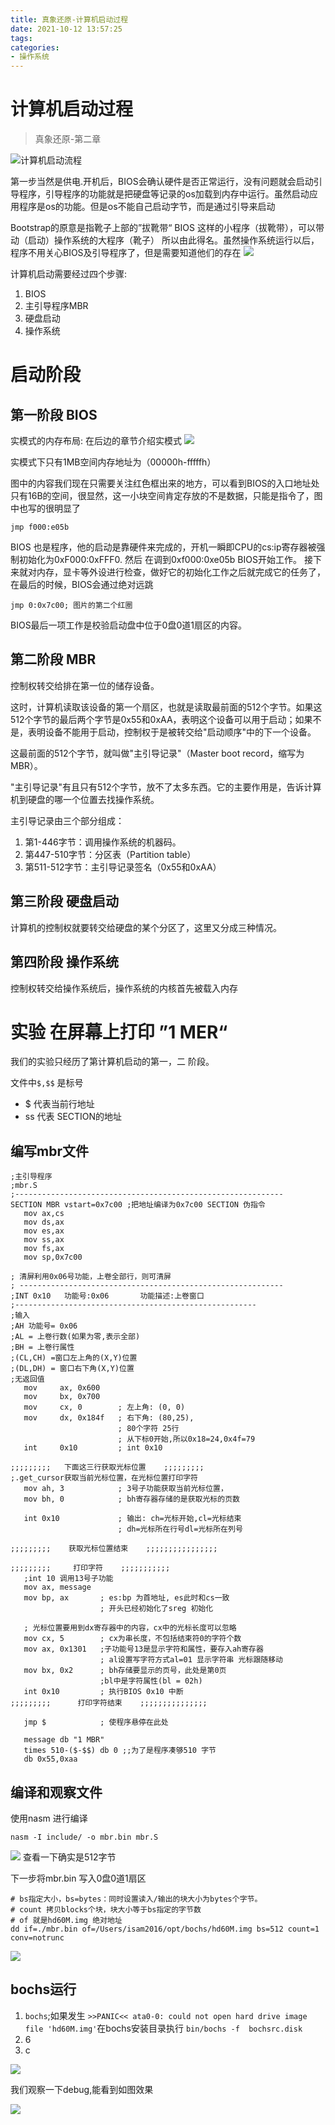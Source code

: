 ```yaml
---
title: 真象还原-计算机启动过程
date: 2021-10-12 13:57:25
tags:
categories:
- 操作系统
---
```


# 计算机启动过程 
> 真象还原-第二章

![计算机启动流程](https://i0.hdslb.com/bfs/article/88ed8ff0050fa4b9b781c1d9620bdcaade7c8dd1.png@942w_498h_progressive.webp)

第一步当然是供电.开机后，BIOS会确认硬件是否正常运行，没有问题就会启动引导程序，引导程序的功能就是把硬盘等记录的os加载到内存中运行。虽然启动应用程序是os的功能。但是os不能自己启动字节，而是通过引导来启动

Bootstrap的原意是指靴子上部的”拔靴带“ BIOS 这样的小程序（拔靴带），可以带动（启动）操作系统的大程序（靴子） 所以由此得名。虽然操作系统运行以后，程序不用关心BIOS及引导程序了，但是需要知道他们的存在
![](https://isam2016hexo.oss-cn-hangzhou.aliyuncs.com/img/20211012141645.jpg)

计算机启动需要经过四个步骤:

1. BIOS 
2. 主引导程序MBR
3. 硬盘启动
4. 操作系统
# 启动阶段
## 第一阶段 BIOS
实模式的内存布局: 在后边的章节介绍实模式
![](https://isam2016hexo.oss-cn-hangzhou.aliyuncs.com/img/v2-d062c7668b08d68d752d498302208d05_1440w.jpeg)

实模式下只有1MB空间内存地址为（00000h-fffffh）

图中的内容我们现在只需要关注红色框出来的地方，可以看到BIOS的入口地址处只有16B的空间，很显然，这一小块空间肯定存放的不是数据，只能是指令了，图中也写的很明显了
```
jmp f000:e05b
```
BIOS 也是程序，他的启动是靠硬件来完成的，开机一瞬即CPU的cs:ip寄存器被强制初始化为0xF000:0xFFF0. 然后 在调到0xf000:0xe05b BIOS开始工作。 接下来就对内存，显卡等外设进行检查，做好它的初始化工作之后就完成它的任务了，在最后的时候，BIOS会通过绝对远跳
```
jmp 0:0x7c00; 图片的第二个红圈
```

BIOS最后一项工作是校验启动盘中位于0盘0道1扇区的内容。

## 第二阶段 MBR

控制权转交给排在第一位的储存设备。

这时，计算机读取该设备的第一个扇区，也就是读取最前面的512个字节。如果这512个字节的最后两个字节是0x55和0xAA，表明这个设备可以用于启动；如果不是，表明设备不能用于启动，控制权于是被转交给"启动顺序"中的下一个设备。

这最前面的512个字节，就叫做"主引导记录"（Master boot record，缩写为MBR）。

"主引导记录"有且只有512个字节，放不了太多东西。它的主要作用是，告诉计算机到硬盘的哪一个位置去找操作系统。

主引导记录由三个部分组成：

1. 第1-446字节：调用操作系统的机器码。
2. 第447-510字节：分区表（Partition table）
3. 第511-512字节：主引导记录签名（0x55和0xAA）

## 第三阶段 硬盘启动
计算机的控制权就要转交给硬盘的某个分区了，这里又分成三种情况。

## 第四阶段 操作系统 
控制权转交给操作系统后，操作系统的内核首先被载入内存

# 实验 在屏幕上打印 ”1 MER“

我们的实验只经历了第计算机启动的第一，二 阶段。

文件中`$,$$` 是标号

* $ 代表当前行地址
* ss 代表 SECTION的地址

## 编写mbr文件
```
;主引导程序
;mbr.S
;------------------------------------------------------------
SECTION MBR vstart=0x7c00 ;把地址编译为0x7c00 SECTION 伪指令
   mov ax,cs
   mov ds,ax
   mov es,ax
   mov ss,ax
   mov fs,ax
   mov sp,0x7c00

; 清屏利用0x06号功能，上卷全部行，则可清屏
; -----------------------------------------------------------
;INT 0x10   功能号:0x06	   功能描述:上卷窗口
;------------------------------------------------------
;输入
;AH 功能号= 0x06
;AL = 上卷行数(如果为零,表示全部)
;BH = 上卷行属性
;(CL,CH) =窗口左上角的(X,Y)位置
;(DL,DH) = 窗口右下角(X,Y)位置
;无返回值
   mov     ax, 0x600
   mov     bx, 0x700
   mov     cx, 0        ; 左上角: (0, 0)
   mov     dx, 0x184f	; 右下角: (80,25),
			            ; 80个字符 25行
			            ; 从下标0开始,所以0x18=24,0x4f=79
   int     0x10         ; int 0x10

;;;;;;;;;   下面这三行获取光标位置    ;;;;;;;;;
;.get_cursor获取当前光标位置，在光标位置打印字符
   mov ah, 3		    ; 3号子功能获取当前光标位置，
   mov bh, 0		    ; bh寄存器存储的是获取光标的页数

   int 0x10		        ; 输出: ch=光标开始,cl=光标结束
			            ; dh=光标所在行号dl=光标所在列号

;;;;;;;;;    获取光标位置结束    ;;;;;;;;;;;;;;;;

;;;;;;;;;     打印字符    ;;;;;;;;;;;
   ;int 10 调用13号子功能
   mov ax, message
   mov bp, ax		; es:bp 为首地址, es此时和cs一致
			        ; 开头已经初始化了sreg 初始化

   ; 光标位置要用到dx寄存器中的内容，cx中的光标长度可以忽略
   mov cx, 5		; cx为串长度，不包括结束符0的字符个数
   mov ax, 0x1301	;子功能号13是显示字符和属性，要存入ah寄存器
			        ; al设置写字符方式al=01 显示字符串 光标跟随移动
   mov bx, 0x2		; bh存储要显示的页号，此处是第0页
			        ;bl中是字符属性(bl = 02h)
   int 0x10		    ; ִ执行BIOS 0x10 中断
;;;;;;;;;      打印字符结束	 ;;;;;;;;;;;;;;;

   jmp $		    ; 使程序悬停在此处

   message db "1 MBR"
   times 510-($-$$) db 0 ;;为了是程序凑够510 字节
   db 0x55,0xaa
```
## 编译和观察文件
使用nasm 进行编译
```
nasm -I include/ -o mbr.bin mbr.S 
```
![](https://isam2016hexo.oss-cn-hangzhou.aliyuncs.com/img/20211012160800.jpg) 查看一下确实是512字节

下一步将mbr.bin 写入0盘0道1扇区
```
# bs指定大小，bs=bytes：同时设置读入/输出的块大小为bytes个字节。
# count 拷贝blocks个块，块大小等于bs指定的字节数
# of 就是hd60M.img 绝对地址
dd if=./mbr.bin of=/Users/isam2016/opt/bochs/hd60M.img bs=512 count=1  conv=notrunc
```
![](https://isam2016hexo.oss-cn-hangzhou.aliyuncs.com/img/20211012161357.jpg)

## bochs运行

1. `bochs`;如果发生 `>>PANIC<< ata0-0: could not open hard drive image file 'hd60M.img'`在bochs安装目录执行 `bin/bochs -f  bochsrc.disk`
2. 6
3. c  
   
![](https://isam2016hexo.oss-cn-hangzhou.aliyuncs.com/img/20211012165002.jpg)

我们观察一下debug,能看到如图效果

![](https://isam2016hexo.oss-cn-hangzhou.aliyuncs.com/img/20211012170032.jpg)
